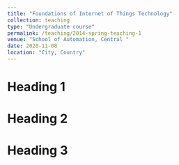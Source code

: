 ```yaml
---
title: "Foundations of Internet of Things Technology"
collection: teaching
type: "Undergraduate course"
permalink: /teaching/2014-spring-teaching-1
venue: "School of Automation, Central "
date: 2020-11-08
location: "City, Country"
---
```




Heading 1
======

Heading 2
======

Heading 3
======
